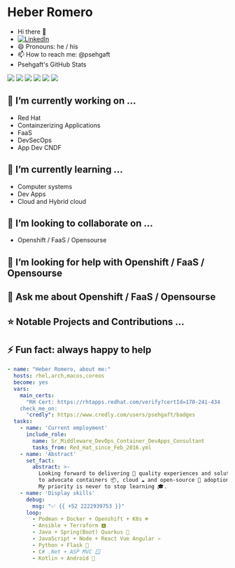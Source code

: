 # Heber Romero
- Hi there 👋
- [![LinkedIn][linkedin-shield]][linkedin-url]
- 😄 Pronouns: he / his
- 📫 How to reach me: @psehgaft
- Psehgaft's GitHub Stats
 
![](https://github-readme-stats.vercel.app/api?username=psehgaft&show_icons=true&theme=shadow_red)
![](https://github-profile-summary-cards.vercel.app/api/cards/profile-details?username=psehgaft&theme=nord_dark)
![](https://github-profile-summary-cards.vercel.app/api/cards/repos-per-language?username=psehgaft&theme=nord_dark)
![](https://github-profile-summary-cards.vercel.app/api/cards/most-commit-language?username=psehgaft&theme=nord_dark)
![](https://github-profile-summary-cards.vercel.app/api/cards/stats?username=psehgaft&theme=nord_dark)
![](https://github-profile-summary-cards.vercel.app/api/cards/productive-time?username=psehgaft&theme=nord_dark)

## 🔭 I’m currently working on ...
* Red Hat
* Containzerizing Applications
* FaaS
* DevSecOps
* App Dev CNDF

## 🌱 I’m currently learning ...
* Computer systems
* Dev Apps
* Cloud and Hybrid cloud

## 👯 I’m looking to collaborate on ...
* Openshift / FaaS / Opensourse

## 🤔 I’m looking for help with Openshift / FaaS / Opensourse

## 💬 Ask me about Openshift /  FaaS / Opensourse

## ⭐️ Notable Projects and Contributions ...

## ⚡ Fun fact: always happy to help

```yaml
- name: "Heber Romero, about me:"
  hosts: rhel,arch,macos,coreos
  become: yes
  vars:
    main_certs:
      "RH Cert: https://rhtapps.redhat.com/verify?certId=170-241-434
    check_me_on:
      "credly": https://www.credly.com/users/psehgaft/badges
  tasks:
    - name: 'Current employment'
      include_role:
        name: Sr_Middleware_DevOps_Container_DevApps_Consultant
        tasks_from: Red_Hat_since_Feb_2016.yml
    - name: 'Abstract'
      set_fact:
        abstract: >-
          Looking forward to delivering 📩 quality experiences and solutions, 
          to advocate containers 📦, cloud ☁️ and open-source 📖 adoptions.
          My priority is never to stop learning 🎓.
    - name: 'Display skills'
      debug:
        msg: "✅ {{ +52 2222939753 }}"
      loop:
        - Podman + Docker + Openshift + K8s ☸️
        - Ansible + Terraform 🅰️
        - Java + Spring(Boot) Quarkus 🍃
        - JavaScript + Node + React Vue Angular ⚛️
        - Python + Flask 🐍
        - C# .Net + ASP MVC 🪟
        - Kotlin + Android 📱
```


[linkedin-url]: https://www.linkedin.com/in/psehgaft/
[linkedin-shield]: https://img.shields.io/badge/-LinkedIn-black.svg?style=for-the-badge&logo=linkedin&colorB=555

<!--
**psehgaft/psehgaft** is a ✨ _special_ ✨ repository because its `README.md` (this file) appears on your GitHub profile.

Here are some ideas to get you started:

- 🔭 I’m currently working on ...
- 🌱 I’m currently learning ...
- 👯 I’m looking to collaborate on ...
- 🤔 I’m looking for help with ...
- 💬 Ask me about ...
- 📫 How to reach me: ...
- 😄 Pronouns: ...
- ⚡ Fun fact: ...

---
- name: "Heber Romero, about me:"
  hosts: rhel,arch,macos,coreos
  become: yes
  vars:
    main_certs:
      "RH Cert: https://rhtapps.redhat.com/verify?certId=170-241-434
    check_me_on:
      "credly": https://www.credly.com/users/psehgaft/badges
  tasks:
    - name: 'Current employment'
      include_role:
        name: Sr_Middleware_DevOps_Container_DevApps_Consultant
        tasks_from: Red_Hat_since_Feb_2016.yml
    - name: 'Abstract'
      set_fact:
        abstract: >-
          Looking forward to delivering 📩 quality experiences and solutions, 
          to advocate containers 📦, cloud ☁️ and open-source 📖 adoptions.
          My priority is never to stop learning 🎓.
    - name: 'Display skills'
      debug:
        msg: "✅ {{ +52 2222939753 }}"
      loop:
        - Podman + Docker + Openshift + K8s ☸️
        - Ansible + Terraform 🅰️
        - Java + Spring(Boot) Quarkus 🍃
        - JavaScript + Node + React Vue Angular ⚛️
        - Python + Flask 🐍
        - C# .Net + ASP MVC 🪟
        - Kotlin + Android 📱

-->


